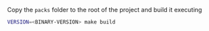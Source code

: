 Copy the `packs` folder to the root of the project and build it executing

```bash
VERSION=<BINARY-VERSION> make build
```

